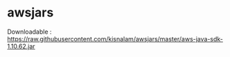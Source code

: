 # awsjars
Downloadable :
https://raw.githubusercontent.com/kisnalam/awsjars/master/aws-java-sdk-1.10.62.jar
